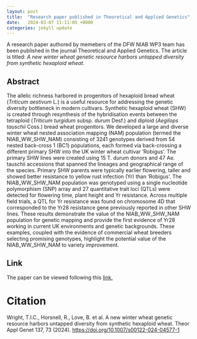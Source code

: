 ```yaml
---
layout: post
title:  "Research paper published in Theoretical and Applied Genetics"
date:   2024-03-07 11:11:05 +0000
categories: jekyll update
---
```



A research paper authored by memebers of the DFW NIAB WP3 team has been published in the journal Theoretical and Applied Genetics. The article is titled: *A new winter wheat genetic resource harbors untapped diversity from synthetic hexaploid wheat.*

## Abstract

The allelic richness harbored in progenitors of hexaploid bread wheat (*Triticum aestivum* L.) is a useful resource for addressing the genetic diversity bottleneck in modern cultivars. Synthetic hexaploid wheat (SHW) is created through resynthesis of the hybridisation events between the tetraploid (*Triticum turgidum* subsp. *durum* Desf.) and diploid (*Aegilops tauschii* Coss.) bread wheat progenitors. We developed a large and diverse winter wheat nested association mapping (NAM) population (termed the NIAB_WW_SHW_NAM) consisting of 3241 genotypes derived from 54 nested back-cross 1 (BC1) populations, each formed via back-crossing a different primary SHW into the UK winter wheat cultivar ‘Robigus’. The primary SHW lines were created using 15 T. durum donors and 47 Ae. tauschii accessions that spanned the lineages and geographical range of the species. Primary SHW parents were typically earlier flowering, taller and showed better resistance to yellow rust infection (Yr) than ‘Robigus’. The NIAB_WW_SHW_NAM population was genotyped using a single nucleotide polymorphism (SNP) array and 27 quantitative trait loci (QTLs) were detected for flowering time, plant height and Yr resistance. Across multiple field trials, a QTL for Yr resistance was found on chromosome 4D that corresponded to the Yr28 resistance gene previously reported in other SHW lines. These results demonstrate the value of the NIAB_WW_SHW_NAM population for genetic mapping and provide the first evidence of Yr28 working in current UK environments and genetic backgrounds. These examples, coupled with the evidence of commercial wheat breeders selecting promising genotypes, highlight the potential value of the NIAB_WW_SHW_NAM to variety improvement.

## Link

The paper can be viewed following this [link.](https://link.springer.com/article/10.1007/s00122-024-04577-1)

# Citation

Wright, T.I.C., Horsnell, R., Love, B. et al. A new winter wheat genetic resource harbors untapped diversity from synthetic hexaploid wheat. Theor Appl Genet 137, 73 (2024). https://doi.org/10.1007/s00122-024-04577-1
